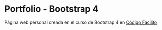# Portfolio - Bootstrap 4
Página web personal creada en el curso de Bootstrap 4 en [Código Facilito](https://codigofacilito.com)
